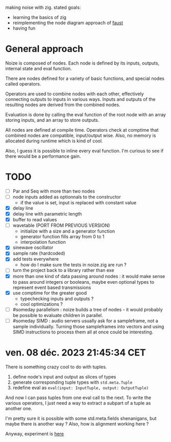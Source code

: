 making noise with zig. stated goals:

- learning the basics of zig
- reimplementing the node diagram approach of [faust](https://faust.grame.fr/)
- having fun

# General approach

Noize is composed of nodes. Each node is defined by its inputs, outputs, internal state and eval function.

There are nodes defined for a variety of basic functions, and special nodes called operators.

Operators are used to combine nodes with each other, effectively connecting outputs to inputs in various ways. Inputs and outputs of the resulting nodes are derived from the combined nodes.

Evaluation is done by calling the eval function of the root node with an array storing inputs, and an array to store outputs.

All nodes are defined at compile time. Operators check at comptime that combined nodes are compatible, input/output wise. Also, no memory is allocated during runtime which is kind of cool.

Also, I guess it is possible to inline every eval function. I'm curious to see if there would be a performance gain.

# TODO

- [ ] Par and Seq with more than two nodes
- [ ] node inputs added as optionnals to the constructor
  - if the value is set, input is replaced with constant value
- [x] delay line
- [x] delay line with parametric length
- [x] buffer to read values
- [ ] wavetable (PORT FROM PREVIOUS VERSION)
  - initialize with a size and a generator function
  - generator function fills array from 0 to 1
  - interpolation function
- [x] sinewave oscillator
- [x] sample rate (hardcoded)
- [x] add tests everywhere
  - how do I make sure the tests in noize.zig are run ?
- [ ] turn the project back to a library rather than exe
- [x] more than one kind of data passing around nodes : it would make sense to pass around integers or booleans, maybe even optional types to represent event based transmissions
- [x] use comptime for the greater good
  - typechecking inputs and outputs ?
  - cool optimizations ?
- [ ] #someday parallelism : noize builds a tree of nodes - it would probably be possible to evaluate children in parallel.
- [ ] #someday SIMD : audio servers usually ask for a sampleframe, not a sample individually. Turning those sampleframes into vectors and using SIMD instructions to process them all at once could be interesting.

# ven. 08 déc. 2023 21:45:34 CET

There is something crazy cool to do with tuples.

1. define node's input and output as slices of types
2. generate corresponding tuple types with `std.meta.Tuple`
3. redefine eval as `eval(input: InputTuple, output: OutputTuple)`

And now I can pass tuples from one eval call to the next. To write the various operators, I just need a way to extract a subpart of a tuple as another one.

I'm pretty sure it is possible with some std.meta.fields shenanigans, but maybe there is another way ? Also, how is alignment working here ?

Anyway, experiment is [here](./exp/tuple.zig)
